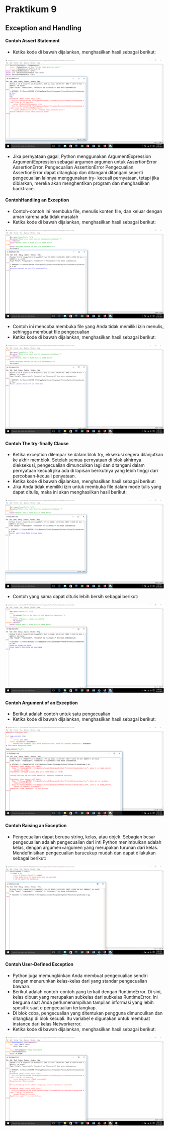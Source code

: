  # Praktikum 9 
 
## Exception and Handling

#### Contoh Assert Statement

- Ketika kode di bawah dijalankan, menghasilkan hasil sebagai berikut:

![gambar](gambar/a5.png)

- Jika pernyataan gagal, Python menggunakan ArgumentExpression ArgumentExpression sebagai argumen argumen untuk AssertionError AssertionError. Pengecualian AssertionError Pengecualian AssertionError dapat ditangkap dan ditangani ditangani seperti pengecualian lainnya menggunakan try- kecuali pernyataan, tetapi jika dibiarkan, mereka akan menghentikan program dan menghasilkan backtrace.

#### ContohHandling an Exception

- Contoh-contoh ini membuka file, menulis konten file, dan keluar dengan aman karena ada tidak masalah
- Ketika kode di bawah dijalankan, menghasilkan hasil sebagai berikut:

![gambar](gambar/a6.png)

- Contoh ini mencoba membuka file yang Anda tidak memiliki izin menulis, sehingga membuat file pengecualian
- Ketika kode di bawah dijalankan, menghasilkan hasil sebagai berikut:

![gambar](gambar/a7.png)

#### Contoh The try-finally Clause

- Ketika exception dilempar ke dalam blok try, eksekusi segera dilanjutkan ke akhir memblok. Setelah semua pernyataan di blok akhirnya dieksekusi, pengecualian dimunculkan lagi dan ditangani dalam pernyataan kecuali jika ada di lapisan berikutnya yang lebih tinggi dari percobaan-kecuali penyataan.
- Ketika kode di bawah dijalankan, menghasilkan hasil sebagai berikut:
- Jika Anda tidak memiliki izin untuk membuka file dalam mode tulis yang dapat ditulis, maka ini akan menghasilkan hasil berikut:

![gambar](gambar/a8.png)

- Contoh yang sama dapat ditulis lebih bersih sebagai berikut:

![gambar](gambar/a9.png)

#### Contoh Argument of an Exception

- Berikut adalah contoh untuk satu pengecualian
- Ketika kode di bawah dijalankan, menghasilkan hasil sebagai berikut:

![gambar](gambar/a10.png)

#### Contoh Raising an Exception

- Pengecualian dapat berupa string, kelas, atau objek. Sebagian besar pengecualian adalah pengecualian dari inti Python menimbulkan adalah kelas, dengan argumen=argumen yang merupakan turunan dari kelas. Mendefinisikan pengecualian barucukup mudah dan dapat dilakukan sebagai berikut:

![gambar](gambar/a11.png)

#### Contoh User-Defined Exception

- Python juga memungkinkan Anda membuat pengecualian sendiri dengan menurunkan kelas-kelas dari yang standar pengecualian bawaan.
- Berikut adalah contoh-contoh yang terkait dengan RuntimeError. Di sini, kelas dibuat yang merupakan subkelas dari subkelas RuntimeError. Ini berguna saat Anda perlumenampilkan tampilan informasi yang lebih spesifik saat e pengecualian tertangkap.
- Di blok coba, pengecualian yang ditentukan pengguna dimunculkan dan ditangkap di blok kecuali. Itu variabel e digunakan untuk membuat instance dari kelas Networkerror.
- Ketika kode di bawah dijalankan, menghasilkan hasil sebagai berikut:

![gambar](gambar/a12.png)



